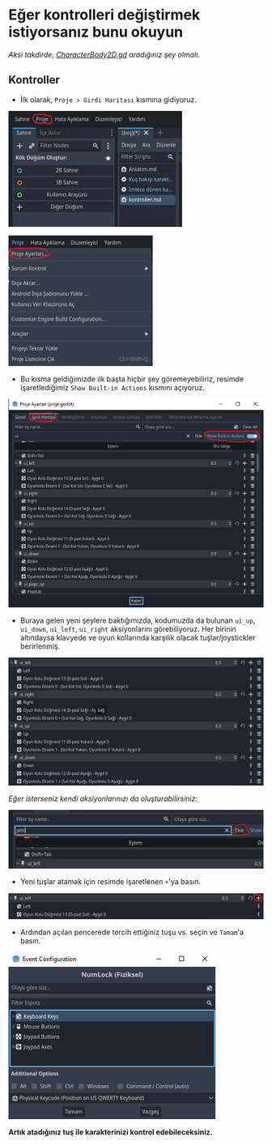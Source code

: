 # Eğer kontrolleri değiştirmek istiyorsanız bunu okuyun
*Aksi takdirde, [CharacterBody2D.gd](CharacterBody2D.gd) aradığınız şey olmalı.*
## Kontroller
- İlk olarak, `Proje > Girdi Haritası` kısmına gidiyoruz.

![Proje](Resimler/image.png)

![Proje > Girdi Haritası](Resimler/image-1.png)

- Bu kısma geldiğimizde ilk başta hiçbir şey göremeyebiliriz, resimde işaretlediğimiz `Show Built-in Actions` kısmını açıyoruz.

![Girdi Haritası kısmı](Resimler/image-2.png)

- Buraya gelen yeni şeylere baktığımızda, kodumuzda da bulunan `ui_up`, `ui_down`, `ui_left`, `ui_right` aksiyonlarını görebiliyoruz. Her birinin altındaysa klavyede ve oyun kollarında karşılık olacak tuşlar/joystickler berirlenmiş. 

![Kontroller](Resimler/image-3.png)

*Eğer isterseniz kendi aksiyonlarınızı da oluşturabilirsiniz:*

![Kendi aksiyonunu oluşturma](Resimler/image-4.png)

- Yeni tuşlar atamak için resimde işaretlenen `+`'ya basın.

![Yeni tuş atama](Resimler/image-5.png)

- Ardından açılan pencerede tercih ettiğiniz tuşu vs. seçin ve `Tamam`'a basın.

![Tuş seçimi](Resimler/image-6.png)

**Artık atadığınız tuş ile karakterinizi kontrol edebileceksiniz.**